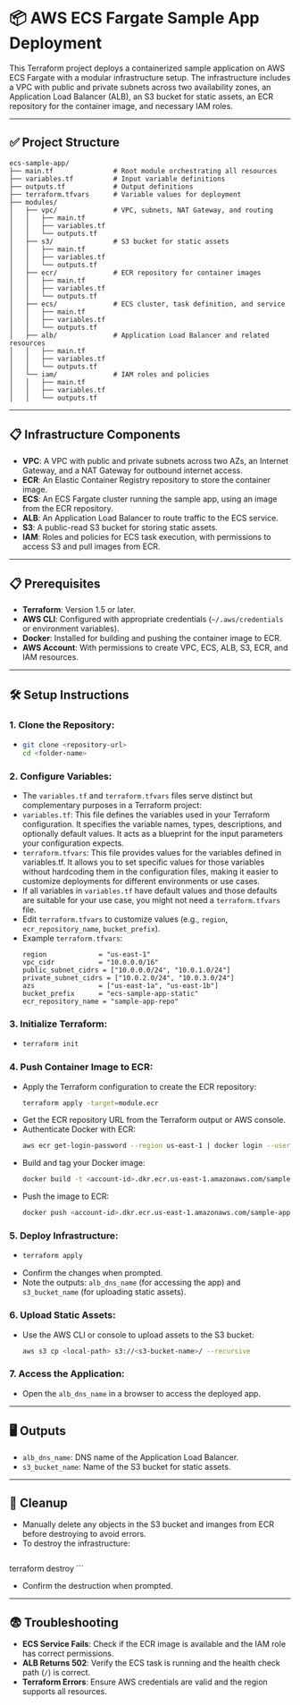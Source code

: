 # 📦 AWS ECS Fargate Sample App Deployment

This Terraform project deploys a containerized sample application on AWS ECS Fargate with a modular infrastructure setup. The infrastructure includes a VPC with public and private subnets across two availability zones, an Application Load Balancer (ALB), an S3 bucket for static assets, an ECR repository for the container image, and necessary IAM roles.

---

## ✅ Project Structure

```
ecs-sample-app/
├── main.tf               # Root module orchestrating all resources
├── variables.tf          # Input variable definitions
├── outputs.tf            # Output definitions
├── terraform.tfvars      # Variable values for deployment
├── modules/
│   ├── vpc/              # VPC, subnets, NAT Gateway, and routing
│   │   ├── main.tf
│   │   ├── variables.tf
│   │   └── outputs.tf
│   ├── s3/               # S3 bucket for static assets
│   │   ├── main.tf
│   │   ├── variables.tf
│   │   └── outputs.tf
│   ├── ecr/              # ECR repository for container images
│   │   ├── main.tf
│   │   ├── variables.tf
│   │   └── outputs.tf
│   ├── ecs/              # ECS cluster, task definition, and service
│   │   ├── main.tf
│   │   ├── variables.tf
│   │   └── outputs.tf
│   ├── alb/              # Application Load Balancer and related resources
│   │   ├── main.tf
│   │   ├── variables.tf
│   │   └── outputs.tf
│   └── iam/              # IAM roles and policies
│   │   ├── main.tf
│   │   ├── variables.tf
│   │   └── outputs.tf
```

---

## 📋 Infrastructure Components

- **VPC**: A VPC with public and private subnets across two AZs, an Internet Gateway, and a NAT Gateway for outbound internet access.
- **ECR**: An Elastic Container Registry repository to store the container image.
- **ECS**: An ECS Fargate cluster running the sample app, using an image from the ECR repository.
- **ALB**: An Application Load Balancer to route traffic to the ECS service.
- **S3**: A public-read S3 bucket for storing static assets.
- **IAM**: Roles and policies for ECS task execution, with permissions to access S3 and pull images from ECR.

---

## 📋 Prerequisites

- **Terraform**: Version 1.5 or later.
- **AWS CLI**: Configured with appropriate credentials (`~/.aws/credentials` or environment variables).
- **Docker**: Installed for building and pushing the container image to ECR.
- **AWS Account**: With permissions to create VPC, ECS, ALB, S3, ECR, and IAM resources.

---

## 🛠️ Setup Instructions

### 1. **Clone the Repository**:
  -  
     ```bash
     git clone <repository-url>
     cd <folder-name>
     ```

### 2. **Configure Variables**:
  - The `variables.tf` and `terraform.tfvars` files serve distinct but complementary purposes in a Terraform project:
  - `variables.tf`: This file defines the variables used in your Terraform configuration. It specifies the variable names, types, descriptions, and optionally default values. It acts as a blueprint for the input parameters your configuration expects.
  - `terraform.tfvars`: This file provides values for the variables defined in variables.tf. It allows you to set specific values for those variables without hardcoding them in the configuration files, making it easier to customize deployments for different environments or use cases.
   - If all variables in `variables.tf` have default values and those defaults are suitable for your use case, you might not need a `terraform.tfvars` file.
   - Edit `terraform.tfvars` to customize values (e.g., `region`, `ecr_repository_name`, `bucket_prefix`).
   - Example `terraform.tfvars`:
     ```hcl
     region             = "us-east-1"
     vpc_cidr           = "10.0.0.0/16"
     public_subnet_cidrs = ["10.0.0.0/24", "10.0.1.0/24"]
     private_subnet_cidrs = ["10.0.2.0/24", "10.0.3.0/24"]
     azs                = ["us-east-1a", "us-east-1b"]
     bucket_prefix      = "ecs-sample-app-static"
     ecr_repository_name = "sample-app-repo"
     ```

### 3. **Initialize Terraform**:
  -  
     ```bash
     terraform init
     ```

### 4. **Push Container Image to ECR**:
   - Apply the Terraform configuration to create the ECR repository:
     ```bash
     terraform apply -target=module.ecr
     ```
   - Get the ECR repository URL from the Terraform output or AWS console.
   - Authenticate Docker with ECR:
     ```bash
     aws ecr get-login-password --region us-east-1 | docker login --username AWS --password-stdin <account-id>.dkr.ecr.us-east-1.amazonaws.com
     ```
   - Build and tag your Docker image:
     ```bash
     docker build -t <account-id>.dkr.ecr.us-east-1.amazonaws.com/sample-app-repo:latest .
     ```
   - Push the image to ECR:
     ```bash
     docker push <account-id>.dkr.ecr.us-east-1.amazonaws.com/sample-app-repo:latest
     ```

### 5. **Deploy Infrastructure**:
  -  
     ```bash
     terraform apply
     ```
   - Confirm the changes when prompted.
   - Note the outputs: `alb_dns_name` (for accessing the app) and `s3_bucket_name` (for uploading static assets).

### 6. **Upload Static Assets**:
   - Use the AWS CLI or console to upload assets to the S3 bucket:
     ```bash
     aws s3 cp <local-path> s3://<s3-bucket-name>/ --recursive
     ```

### 7. **Access the Application**:
   - Open the `alb_dns_name` in a browser to access the deployed app.

---

## 🖥️ Outputs

- `alb_dns_name`: DNS name of the Application Load Balancer.
- `s3_bucket_name`: Name of the S3 bucket for static assets.

---

## 🧽 Cleanup

- Manually delete any objects in the S3 bucket and imanges from ECR before destroying to avoid errors.
- To destroy the infrastructure:
    ```bash
terraform destroy
    ```
- Confirm the destruction when prompted.

---

## 😨 Troubleshooting

- **ECS Service Fails**: Check if the ECR image is available and the IAM role has correct permissions.
- **ALB Returns 502**: Verify the ECS task is running and the health check path (`/`) is correct.
- **Terraform Errors**: Ensure AWS credentials are valid and the region supports all resources.